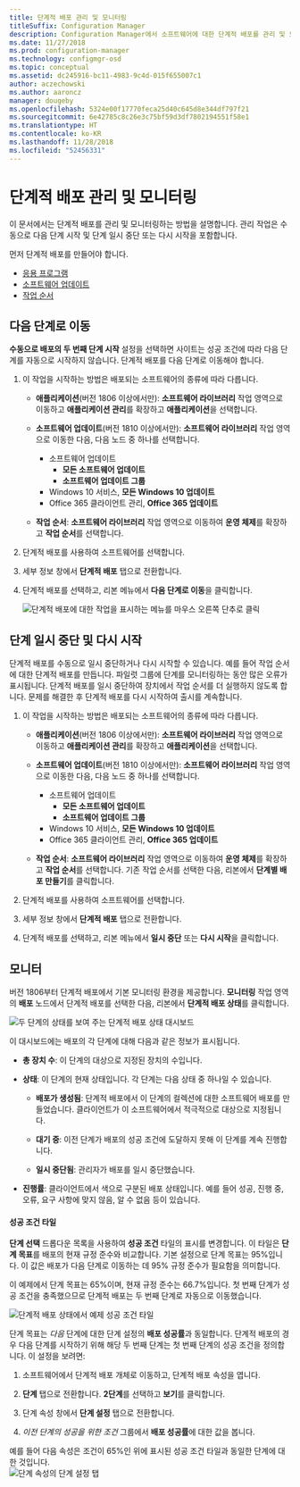 ```yaml
---
title: 단계적 배포 관리 및 모니터링
titleSuffix: Configuration Manager
description: Configuration Manager에서 소프트웨어에 대한 단계적 배포를 관리 및 모니터링하는 방법을 이해합니다.
ms.date: 11/27/2018
ms.prod: configuration-manager
ms.technology: configmgr-osd
ms.topic: conceptual
ms.assetid: dc245916-bc11-4983-9c4d-015f655007c1
author: aczechowski
ms.author: aaroncz
manager: dougeby
ms.openlocfilehash: 5324e00f17770feca25d40c645d8e344df797f21
ms.sourcegitcommit: 6e42785c8c26e3c75bf59d3df7802194551f58e1
ms.translationtype: HT
ms.contentlocale: ko-KR
ms.lasthandoff: 11/28/2018
ms.locfileid: "52456331"
---
```

# <a name="manage-and-monitor-phased-deployments"></a>단계적 배포 관리 및 모니터링

이 문서에서는 단계적 배포를 관리 및 모니터링하는 방법을 설명합니다. 관리 작업은 수동으로 다음 단계 시작 및 단계 일시 중단 또는 다시 시작을 포함합니다. 

먼저 단계적 배포를 만들어야 합니다. 
- [응용 프로그램](/sccm/osd/deploy-use/create-phased-deployment-for-task-sequence?toc=/sccm/apps/toc.json&bc=/sccm/apps/breadcrumb/toc.json)  
- [소프트웨어 업데이트](/sccm/osd/deploy-use/create-phased-deployment-for-task-sequence?toc=/sccm/sum/toc.json&bc=/sccm/sum/breadcrumb/toc.json)  
- [작업 순서](/sccm/osd/deploy-use/create-phased-deployment-for-task-sequence)  



## <a name="bkmk_move"></a> 다음 단계로 이동

**수동으로 배포의 두 번째 단계 시작** 설정을 선택하면 사이트는 성공 조건에 따라 다음 단계를 자동으로 시작하지 않습니다. 단계적 배포를 다음 단계로 이동해야 합니다.  

1. 이 작업을 시작하는 방법은 배포되는 소프트웨어의 종류에 따라 다릅니다.  

    - **애플리케이션**(버전 1806 이상에서만): **소프트웨어 라이브러리** 작업 영역으로 이동하고 **애플리케이션 관리**를 확장하고 **애플리케이션**을 선택합니다.   

    - **소프트웨어 업데이트**(버전 1810 이상에서만): **소프트웨어 라이브러리** 작업 영역으로 이동한 다음, 다음 노드 중 하나를 선택합니다.    
        - 소프트웨어 업데이트  
            - **모든 소프트웨어 업데이트**  
            - **소프트웨어 업데이트 그룹**   
        - Windows 10 서비스, **모든 Windows 10 업데이트**  
        - Office 365 클라이언트 관리, **Office 365 업데이트**  

    - **작업 순서**: **소프트웨어 라이브러리** 작업 영역으로 이동하여 **운영 체제**를 확장하고 **작업 순서**를 선택합니다.   

2. 단계적 배포를 사용하여 소프트웨어를 선택합니다.  

3. 세부 정보 창에서 **단계적 배포** 탭으로 전환합니다.  

4. 단계적 배포를 선택하고, 리본 메뉴에서 **다음 단계로 이동**을 클릭합니다.  

    ![단계적 배포에 대한 작업을 표시하는 메뉴를 마우스 오른쪽 단추로 클릭](media/Suspend-phased-deployment.PNG)



## <a name="bkmk_suspend"></a> 단계 일시 중단 및 다시 시작 

단계적 배포를 수동으로 일시 중단하거나 다시 시작할 수 있습니다. 예를 들어 작업 순서에 대한 단계적 배포를 만듭니다. 파일럿 그룹에 단계를 모니터링하는 동안 많은 오류가 표시됩니다. 단계적 배포를 일시 중단하여 장치에서 작업 순서를 더 실행하지 않도록 합니다. 문제를 해결한 후 단계적 배포를 다시 시작하여 출시를 계속합니다. 

1. 이 작업을 시작하는 방법은 배포되는 소프트웨어의 종류에 따라 다릅니다.  

    - **애플리케이션**(버전 1806 이상에서만): **소프트웨어 라이브러리** 작업 영역으로 이동하고 **애플리케이션 관리**를 확장하고 **애플리케이션**을 선택합니다.   

    - **소프트웨어 업데이트**(버전 1810 이상에서만): **소프트웨어 라이브러리** 작업 영역으로 이동한 다음, 다음 노드 중 하나를 선택합니다.    
        - 소프트웨어 업데이트  
            - **모든 소프트웨어 업데이트**  
            - **소프트웨어 업데이트 그룹**   
        - Windows 10 서비스, **모든 Windows 10 업데이트**  
        - Office 365 클라이언트 관리, **Office 365 업데이트**  

    - **작업 순서**: **소프트웨어 라이브러리** 작업 영역으로 이동하여 **운영 체제**를 확장하고 **작업 순서**를 선택합니다. 기존 작업 순서를 선택한 다음, 리본에서 **단계별 배포 만들기**를 클릭합니다.  

2. 단계적 배포를 사용하여 소프트웨어를 선택합니다.  

3. 세부 정보 창에서 **단계적 배포** 탭으로 전환합니다.  

4. 단계적 배포를 선택하고, 리본 메뉴에서 **일시 중단** 또는 **다시 시작**을 클릭합니다.  

<!-- Removed for 1806, need to clarify behavior with engineering
When you suspend a phased deployment, it sets the available and deadline times on the active deployments to a future time. When you resume, it generates a new schedule based on when you resume the phased deployment. The new schedule helps to avoid problems if you resume after the original deadline. For example, the initial schedule has the required deadline seven days after the deployment is available. You suspend it on the second day. If you aren't ready to resume it until day eight, you don't want the deployment to be immediately past the deadline. So it generates a new deadline starting from when you resume the phased deployment on day eight. 
-->


## <a name="bkmk_monitor"></a> 모니터
<!--1358577-->

버전 1806부터 단계적 배포에서 기본 모니터링 환경을 제공합니다. **모니터링** 작업 영역의 **배포** 노드에서 단계적 배포를 선택한 다음, 리본에서 **단계적 배포 상태**를 클릭합니다.

![두 단계의 상태를 보여 주는 단계적 배포 상태 대시보드](media/1358577-phased-deployment-status.png)

이 대시보드에는 배포의 각 단계에 대해 다음과 같은 정보가 표시됩니다.  

- **총 장치 수**: 이 단계의 대상으로 지정된 장치의 수입니다.  

- **상태**: 이 단계의 현재 상태입니다. 각 단계는 다음 상태 중 하나일 수 있습니다.  

    - **배포가 생성됨**: 단계적 배포에서 이 단계의 컬렉션에 대한 소프트웨어 배포를 만들었습니다. 클라이언트가 이 소프트웨어에서 적극적으로 대상으로 지정됩니다.  

    - **대기 중**: 이전 단계가 배포의 성공 조건에 도달하지 못해 이 단계를 계속 진행합니다.  

    - **일시 중단됨**: 관리자가 배포를 일시 중단했습니다.  

- **진행률**: 클라이언트에서 색으로 구분된 배포 상태입니다. 예를 들어 성공, 진행 중, 오류, 요구 사항에 맞지 않음, 알 수 없음 등이 있습니다. 

#### <a name="success-criteria-tile"></a>성공 조건 타일

**단계 선택** 드롭다운 목록을 사용하여 **성공 조건** 타일의 표시를 변경합니다. 이 타일은 **단계 목표**를 배포의 현재 규정 준수와 비교합니다. 기본 설정으로 단계 목표는 95%입니다. 이 값은 배포가 다음 단계로 이동하는 데 95% 규정 준수가 필요함을 의미합니다. 

이 예제에서 단계 목표는 65%이며, 현재 규정 준수는 66.7%입니다. 첫 번째 단계가 성공 조건을 충족했으므로 단계적 배포는 두 번째 단계로 자동으로 이동했습니다.  

![단계적 배포 상태에서 예제 성공 조건 타일](media/pod-status-success-criteria-tile.png)

단계 목표는 *다음* 단계에 대한 단계 설정의 **배포 성공률**과 동일합니다. 단계적 배포의 경우 다음 단계를 시작하기 위해 해당 두 번째 단계는 첫 번째 단계의 성공 조건을 정의합니다. 이 설정을 보려면: 

1. 소프트웨어에서 단계적 배포 개체로 이동하고, 단계적 배포 속성을 엽니다.  

2. **단계** 탭으로 전환합니다. **2단계**를 선택하고 **보기**를 클릭합니다.  

3. 단계 속성 창에서 **단계 설정** 탭으로 전환합니다.  

4. *이전 단계의 성공을 위한 조건* 그룹에서 **배포 성공률**에 대한 값을 봅니다.  

예를 들어 다음 속성은 조건이 65%인 위에 표시된 성공 조건 타일과 동일한 단계에 대한 것입니다.  
![단계 속성의 단계 설정 탭](media/phase-properties-phase-settings.png)

